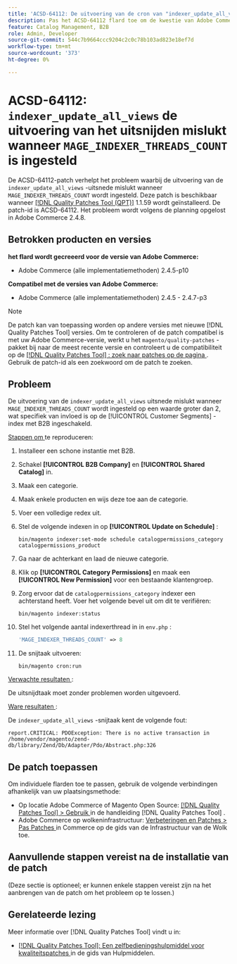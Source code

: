 ```yaml
---
title: 'ACSD-64112: De uitvoering van de cron van "indexer_update_all_views" mislukt wanneer "MAGE_INDEXER_THREADS_COUNT" is ingesteld'
description: Pas het ACSD-64112 flard toe om de kwestie van Adobe Commerce te bevestigen waar de ` indexer_update_all_views' kroonuitvoering ontbreekt wanneer ` MAGE_INDEXER_THREADS_COUNT ` wordt geplaatst.
feature: Catalog Management, B2B
role: Admin, Developer
source-git-commit: 544c7b9664ccc9204c2c0c78b103ad823e18ef7d
workflow-type: tm+mt
source-wordcount: '373'
ht-degree: 0%

---
```



# ACSD-64112: `indexer_update_all_views` de uitvoering van het uitsnijden mislukt wanneer `MAGE_INDEXER_THREADS_COUNT` is ingesteld

De ACSD-64112-patch verhelpt het probleem waarbij de uitvoering van de `indexer_update_all_views` -uitsnede mislukt wanneer `MAGE_INDEXER_THREADS_COUNT` wordt ingesteld. Deze patch is beschikbaar wanneer [[!DNL Quality Patches Tool (QPT)]](/help/tools/quality-patches-tool/quality-patches-tool-to-self-serve-quality-patches.md) 1.1.59 wordt geïnstalleerd. De patch-id is ACSD-64112. Het probleem wordt volgens de planning opgelost in Adobe Commerce 2.4.8.

## Betrokken producten en versies

**het flard wordt gecreeerd voor de versie van Adobe Commerce:**

* Adobe Commerce (alle implementatiemethoden) 2.4.5-p10

**Compatibel met de versies van Adobe Commerce:**

* Adobe Commerce (alle implementatiemethoden) 2.4.5 - 2.4.7-p3

>[!NOTE]
>
>De patch kan van toepassing worden op andere versies met nieuwe [!DNL Quality Patches Tool] versies. Om te controleren of de patch compatibel is met uw Adobe Commerce-versie, werkt u het `magento/quality-patches` -pakket bij naar de meest recente versie en controleert u de compatibiliteit op de [[!DNL Quality Patches Tool] : zoek naar patches op de pagina ](https://experienceleague.adobe.com/tools/commerce-quality-patches/index.html) . Gebruik de patch-id als een zoekwoord om de patch te zoeken.

## Probleem

De uitvoering van de `indexer_update_all_views` uitsnede mislukt wanneer `MAGE_INDEXER_THREADS_COUNT` wordt ingesteld op een waarde groter dan 2, wat specifiek van invloed is op de [!UICONTROL Customer Segments] -index met B2B ingeschakeld.

<u> Stappen om </u> te reproduceren:

1. Installeer een schone instantie met B2B.
1. Schakel **[!UICONTROL B2B Company]** en **[!UICONTROL Shared Catalog]** in.
1. Maak een categorie.
1. Maak enkele producten en wijs deze toe aan de categorie.
1. Voer een volledige redex uit.
1. Stel de volgende indexen in op **[!UICONTROL Update on Schedule]** :

   ```
   bin/magento indexer:set-mode schedule catalogpermissions_category catalogpermissions_product
   ```

1. Ga naar de achterkant en laad de nieuwe categorie.
1. Klik op **[!UICONTROL Category Permissions]** en maak een **[!UICONTROL New Permission]** voor een bestaande klantengroep.
1. Zorg ervoor dat de `catalogpermissions_category` indexer een achterstand heeft. Voer het volgende bevel uit om dit te verifiëren:

   ```
   bin/magento indexer:status
   ```

1. Stel het volgende aantal indexerthread in in `env.php` :

   ```php
   'MAGE_INDEXER_THREADS_COUNT' => 8
   ```

1. De snijtaak uitvoeren:

   ```
   bin/magento cron:run
   ```

<u> Verwachte resultaten </u>:

De uitsnijdtaak moet zonder problemen worden uitgevoerd.

<u> Ware resultaten </u>:

De `indexer_update_all_views` -snijtaak kent de volgende fout:

```
report.CRITICAL: PDOException: There is no active transaction in /home/vendor/magento/zend-db/library/Zend/Db/Adapter/Pdo/Abstract.php:326
```

## De patch toepassen

Om individuele flarden toe te passen, gebruik de volgende verbindingen afhankelijk van uw plaatsingsmethode:

* Op locatie Adobe Commerce of Magento Open Source: [[!DNL Quality Patches Tool] > Gebruik ](/help/tools/quality-patches-tool/usage.md) in de handleiding [!DNL Quality Patches Tool] .
* Adobe Commerce op wolkeninfrastructuur: [ Verbeteringen en Patches > Pas Patches ](https://experienceleague.adobe.com/docs/commerce-cloud-service/user-guide/develop/upgrade/apply-patches.html) in Commerce op de gids van de Infrastructuur van de Wolk toe.

## Aanvullende stappen vereist na de installatie van de patch

(Deze sectie is optioneel; er kunnen enkele stappen vereist zijn na het aanbrengen van de patch om het probleem op te lossen.) 

## Gerelateerde lezing

Meer informatie over [!DNL Quality Patches Tool] vindt u in:

* [[!DNL Quality Patches Tool]: Een zelfbedieningshulpmiddel voor kwaliteitspatches ](/help/tools/quality-patches-tool/quality-patches-tool-to-self-serve-quality-patches.md) in de gids van Hulpmiddelen.
